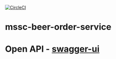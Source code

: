 [![CircleCI](https://circleci.com/gh/9aN3D/mssc-beer-order-service.svg?style=svg)](https://circleci.com/gh/9aN3D/mssc-beer-order-service)
# mssc-beer-order-service

# Open API - [swagger-ui](http://localhost:8081/swagger-ui/index.html)
